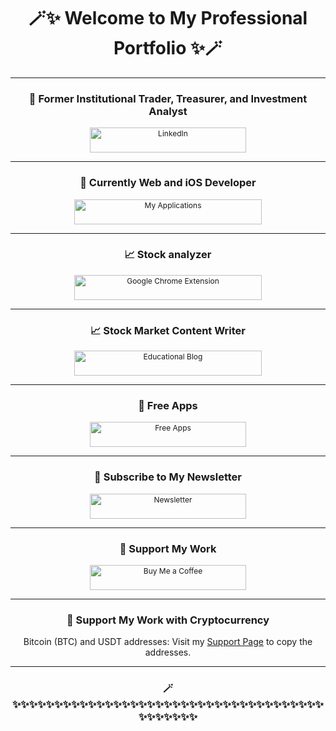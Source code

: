 <h1 align="center">🪄✨ Welcome to My Professional Portfolio ✨🪄</h1>

<p align="center"></p>

---

<h3 align="center">🎩 Former Institutional Trader, Treasurer, and Investment Analyst</h3>

<p align="center">
  <a href="https://www.linkedin.com/in/sanzhikobzhan/">
    <img src="https://img.shields.io/badge/LinkedIn-0A66C2?style=for-the-badge&logo=linkedin&logoColor=white&link=https://www.linkedin.com/in/sanzhikobzhan/" alt="LinkedIn" width="250" height="40" style="font-size: 12px;">
  </a>
</p>

---

<h3 align="center">🚀 Currently Web and iOS Developer</h3>

<p align="center">
  <a href="https://diversset.com/stockMarketiOSApps">
    <img src="https://img.shields.io/badge/My%20Applications-1877F2?style=for-the-badge&logo=apple&logoColor=white&link=https://diversset.com/stockMarketiOSApps" alt="My Applications" width="300" height="40" style="font-size: 12px;">
  </a>
</p>

---

<h3 align="center">📈 Stock analyzer</h3>
<p align="center">
  <a href="https://chromewebstore.google.com/detail/stock-analyzer/ljgfdfgcjjeefblpnhjjmapccgpfnihk">
    <img src="https://img.shields.io/badge/Google%20Chrome%20Extension-4285F4?style=for-the-badge&logo=google-chrome&logoColor=white&link=https://chromewebstore.google.com/detail/stock-analyzer/ljgfdfgcjjeefblpnhjjmapccgpfnihk" alt="Google Chrome Extension" width="300" height="40" style="font-size: 12px;">
  </a>
</p>

---

<h3 align="center">📈 Stock Market Content Writer</h3>

<p align="center">
  <a href="https://diversset.com/stockMarketBlog">
    <img src="https://img.shields.io/badge/Educational%20Blog-4285F4?style=for-the-badge&logo=blogger&logoColor=white&link=https://diversset.com/stockMarketBlog" alt="Educational Blog" width="300" height="40" style="font-size: 12px;">
  </a>
</p>

---

<h3 align="center">📱 Free Apps</h3>

<p align="center">
  <a href="https://github.com/SanjiS86?tab=repositories">
    <img src="https://img.shields.io/badge/Free%20Apps-000000?style=for-the-badge&logo=github&logoColor=white&link=https://github.com/SanjiS86?tab=repositories" alt="Free Apps" width="250" height="40" style="font-size: 12px;">
  </a>
</p>

---

<h3 align="center">💌 Subscribe to My Newsletter</h3>

<p align="center">
  <a href="https://www.linkedin.com/build-relation/newsletter-follow?entityUrn=7202642515169021952">
    <img src="https://img.shields.io/badge/Newsletter-0A66C2?style=for-the-badge&logo=linkedin&logoColor=white&link=https://www.linkedin.com/build-relation/newsletter-follow?entityUrn=7202642515169021952" alt="Newsletter" width="250" height="40" style="font-size: 12px;">
  </a>
</p>

---

<h3 align="center">💖 Support My Work</h3>

<p align="center">
  <a href="https://www.buymeacoffee.com/sanzhikobzf">
    <img src="https://img.shields.io/badge/Buy%20Me%20a%20Coffee-FFDD00?style=for-the-badge&logo=buy-me-a-coffee&logoColor=black" alt="Buy Me a Coffee" width="250" height="40" style="font-size: 12px;">
  </a>
</p>

---

<h3 align="center">💖 Support My Work with Cryptocurrency</h3>

<p align="center">
  Bitcoin (BTC) and USDT addresses: Visit my <a href="https://sanjis86.github.io/SanjiS86/support.html">Support Page</a> to copy the addresses.
</p>

---

<h3 align="center">🪄✨✨✨✨✨✨✨✨✨✨✨✨✨✨✨✨✨✨✨✨✨✨✨✨✨✨✨✨✨✨✨✨✨✨✨✨✨✨✨✨✨✨✨✨</h3>


